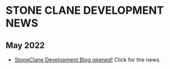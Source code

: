 # STONE CLANE DEVELOPMENT NEWS 
## May 2022 
* [StoneClane Development Blog opened!](https://github.com/Stoneclane-Development/blog/blob/main/news/Stoneclane-Development/Blog%20opened!%20(4-05-2022)/README.md) Click for the news. 
